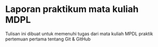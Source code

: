 # Laporan praktikum mata kuliah MDPL
Tulisan ini dibuat untuk memenuhi tugas dari mata kuliah MPDL praktik pertemuan pertama tentang Git & GitHub
